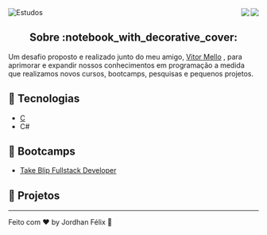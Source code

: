 <img alt="Estudos" src="https://user-images.githubusercontent.com/46610114/118693618-9a594b80-b7e1-11eb-826b-a06c125022c9.png" />

 <a href="https://badges.pufler.dev">
<img align="right" src="https://badges.pufler.dev/visits/jordhanfelix/estudos">
</a> <a href="https://opensource.org/licenses/MIT">
<img align="right" src="https://img.shields.io/npm/l/express">
</a>

<br/>

<h2 align="center">
  Sobre :notebook_with_decorative_cover:
</h2>

Um desafio proposto e realizado junto do meu amigo, [Vitor Mello](https://github.com/vitorlmello) , para aprimorar e expandir nossos conhecimentos em programação a medida que realizamos novos cursos, bootcamps, pesquisas e pequenos projetos.


## :wrench: Tecnologias
* [C](https://github.com/JordhanFelix/estudos/tree/main/C)
* C#

## :rocket: Bootcamps

* [Take Blip Fullstack Developer](https://github.com/JordhanFelix/estudos/tree/main/TakeBlipFullstackDeveloper)

## :triangular_ruler: Projetos






---

Feito com :heart: by Jordhan Félix :wave:
